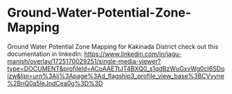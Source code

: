 # Ground-Water-Potential-Zone-Mapping
Ground Water Potential Zone Mapping for Kakinada District
check out this documentation in linkedIn: https://www.linkedin.com/in/jagu-manish/overlay/1725170029251/single-media-viewer?type=DOCUMENT&profileId=ACoAAETtJT4BXQ0_s1qdBzWuGxvWg0cI6SDoizw&lipi=urn%3Ali%3Apage%3Ad_flagship3_profile_view_base%3BCVvyne%2BnQ0a5leJndCea0g%3D%3D
